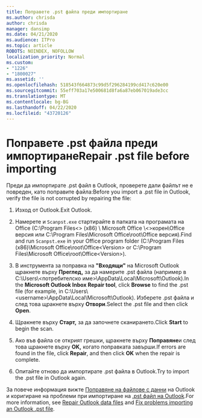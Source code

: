 ```yaml
---
title: Поправете .pst файла преди импортиране
ms.author: chrisda
author: chrisda
manager: dansimp
ms.date: 04/21/2020
ms.audience: ITPro
ms.topic: article
ROBOTS: NOINDEX, NOFOLLOW
localization_priority: Normal
ms.custom:
- "1226"
- "1800027"
ms.assetid: ''
ms.openlocfilehash: 518543f664873c99d5f296284199cd417c620e00
ms.sourcegitcommit: 55eff703a17e500681d8fa6a87eb067019ade3cc
ms.translationtype: MT
ms.contentlocale: bg-BG
ms.lasthandoff: 04/22/2020
ms.locfileid: "43720126"
---
```

# <a name="repair-pst-file-before-importing"></a><span data-ttu-id="bfcdb-102">Поправете .pst файла преди импортиране</span><span class="sxs-lookup"><span data-stu-id="bfcdb-102">Repair .pst file before importing</span></span>

<span data-ttu-id="bfcdb-103">Преди да импортирате .pst файл в Outlook, проверете дали файлът не е повреден, като поправите файла:</span><span class="sxs-lookup"><span data-stu-id="bfcdb-103">Before you import a .pst file in Outlook, verify the file is not corrupted by repairing the file:</span></span>

1. <span data-ttu-id="bfcdb-104">Изход от Outlook.</span><span class="sxs-lookup"><span data-stu-id="bfcdb-104">Exit Outlook.</span></span>

2. <span data-ttu-id="bfcdb-105">Намерете и `Scanpst.exe` стартирайте в папката на програмата на Office (C:\Program Files\<\> (x86) \ Microsoft Office \\<\>корен\Office версия или C:\Program Files\Microsoft Office\root\Office версия).</span><span class="sxs-lookup"><span data-stu-id="bfcdb-105">Find and run `Scanpst.exe` in your Office program folder (C:\Program Files (x86)\Microsoft Office\root\Office\<Version\> or C:\Program Files\Microsoft Office\root\Office\<Version\>).</span></span>

3. <span data-ttu-id="bfcdb-106">В инструмента за поправка на **"Входящи"** на Microsoft Outlook щракнете върху **Преглед,** за да намерите .pst файла (например в C:\Users\\<потребителско име\>\AppData\Local\Microsoft\Outlook).</span><span class="sxs-lookup"><span data-stu-id="bfcdb-106">In the **Microsoft Outlook Inbox Repair tool**, click **Browse** to find the .pst file (for example, in C:\Users\\<username\>\AppData\Local\Microsoft\Outlook).</span></span> <span data-ttu-id="bfcdb-107">Изберете .pst файла и след това щракнете върху **Отвори**.</span><span class="sxs-lookup"><span data-stu-id="bfcdb-107">Select the .pst file and then click **Open**.</span></span>

4. <span data-ttu-id="bfcdb-108">Щракнете върху **Старт,** за да започнете сканирането.</span><span class="sxs-lookup"><span data-stu-id="bfcdb-108">Click **Start** to begin the scan.</span></span>

5. <span data-ttu-id="bfcdb-109">Ако във файла се открият грешки, щракнете върху **Поправяне**и след това щракнете върху **OK,** когато поправката завърши.</span><span class="sxs-lookup"><span data-stu-id="bfcdb-109">If errors are found in the file, click **Repair**, and then click **OK** when the repair is complete.</span></span>

6. <span data-ttu-id="bfcdb-110">Опитайте отново да импортирате .pst файла в Outlook.</span><span class="sxs-lookup"><span data-stu-id="bfcdb-110">Try to import the .pst file in Outlook again.</span></span>

<span data-ttu-id="bfcdb-111">За повече информация вижте [Поправяне на файлове с данни](https://support.office.com/article/25663bc3-11ec-4412-86c4-60458afc5253) на Outlook и коригиране на проблеми при импортиране на [.pst файл на Outlook](https://support.office.com/article/2d2e50dc-5c36-4ab2-ab50-f1be733b3d6e).</span><span class="sxs-lookup"><span data-stu-id="bfcdb-111">For more information, see [Repair Outlook data files](https://support.office.com/article/25663bc3-11ec-4412-86c4-60458afc5253) and [Fix problems importing an Outlook .pst file](https://support.office.com/article/2d2e50dc-5c36-4ab2-ab50-f1be733b3d6e).</span></span>

